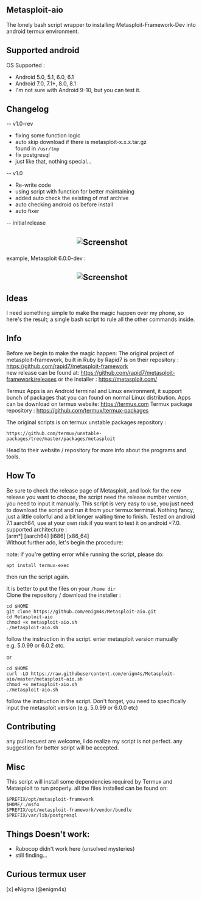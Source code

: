 ## Metasploit-aio
The lonely bash script wrapper to installing Metasploit-Framework-Dev into android termux environment.

## Supported android
OS Supported :
- Android 5.0, 5.1, 6.0, 6.1
- Android 7.0, 7.1*, 8.0, 8.1
- I'm not sure with Android 9-10, but you can test it.

## Changelog

-- v1.0-rev
   - fixing some function logic
   - auto skip download if there is metasploit-x.x.x.tar.gz</br> found in `/usr/tmp`
   - fix postgresql
   - just like that, nothing special...

-- v1.0
   - Re-write code
   - using script with function for better maintaining
   - added auto check the existing of msf archive
   - auto checking android os before install
   - auto fixer

-- initial release

## <p align="center">![Screenshot](https://github.com/enigm4s/Metasploit-aio/blob/master/Screenshot_20200821-184853.png)

example, Metasploit 6.0.0-dev : 
## <p align="center">![Screenshot](https://github.com/enigm4s/Metasploit-aio/blob/master/Screenshot_20200822-163033.png)

## Ideas
I need something simple to make the magic happen over my phone, so here's the result; a single bash script to rule all the other commands inside.

## Info
Before we begin to make the magic happen:
The original project of metasploit-framework, built in Ruby by Rapid7 is on their repository :</br>
https://github.com/rapid7/metasploit-framework</br>
new release can be found at:
https://github.com/rapid7/metasploit-framework/releases
or the installer :
https://metasploit.com/

Termux Apps is an Android terminal and Linux environment, it support bunch of packages that you can found on normal Linux distribution.
Apps can be download on termux website:
https://termux.com
Termux package repository :
https://github.com/termux/termux-packages

The original scripts is on termux unstable packages repository :
```
https://github.com/termux/unstable-packages/tree/master/packages/metasploit
```
Head to their website / repository for more info about the programs and tools.

## How To
Be sure to check the release page of Metasploit, and look for the new release you want to choose,
the script need the release number version, you need to input it manually.
This script is very easy to use, you just need to download the script and run it from your termux terminal.
Nothing fancy, just a little colorful and a bit longer waiting time to finish.
Tested on android 7.1 aarch64, use at your own risk if you want to test it on android <7.0.
supported architecture :</br>
[arm*] [aarch64] [i686] [x86_64]</br>
Without further ado, let's begin the procedure:

note: if you're getting error while running the script, please do:
```
apt install termux-exec
```
then run the script again.

It is better to put the files on your `/home dir` </br>
Clone the repository / download the installer :
```
cd $HOME
git clone https://github.com/enigm4s/Metasploit-aio.git
cd Metasploit-aio
chmod +x metasploit-aio.sh
./metasploit-aio.sh
```
follow the instruction in the script. enter metasploit version manually</br>
e.g. 5.0.99 or 6.0.2 etc.

or
```
cd $HOME
curl -LO https://raw.githubusercontent.com/enigm4s/Metasploit-aio/master/metasploit-aio.sh
chmod +x metasploit-aio.sh
./metasploit-aio.sh
```
follow the instruction in the script.
Don't forget, you need to specifically input the metasploit version (e.g. 5.0.99 or 6.0.0 etc)

## Contributing
any pull request are welcome, I do realize my script is not perfect. any suggestion for better script will be accepted.

## Misc
This script will install some dependencies required by Termux and Metasploit to run properly.
all the files installed can be found on:
```
$PREFIX/opt/metasploit-framework
$HOME/./msf4
$PREFIX/opt/metasploit-framework/vendor/bundle
$PREFIX/var/lib/postgresql
```

## Things Doesn't work:
- Rubocop didn't work here (unsolved mysteries)
- still finding...

## Curious termux user
[x] eNigma (@enigm4s)
